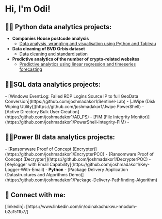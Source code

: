<h1>Hi, I'm Odi! 

<h2>👨‍💻 Python data analytics projects:</h2>

- <b>Companies House postcode analysis</b>
  - [Data analysis, wrangling and visualisation using Python and Tableau](https://github.com/OdiNnodum/Companies-House-postcode-analysis/tree/main)
- <b>Data cleaning of BVD Orbis dataset</b>
  - [Data cleaning and standardisation](https://github.com/OdiNnodum/Data-cleaning-and-standardisation/tree/main) 
- <b>Predictive analytics of the number of crypto-related websites</b>
  - [Predictive analytics using linear regression and timeseries forecasting](https://github.com/OdiNnodum/Predictive-analytics-using-linear-regression-and-timeseries-forecasting/tree/main)
<h2>👨‍💻SQL data analytics projects:</h2>
  - [Windows EventLog: Failed RDP Logins Source IP to full GeoData Conversion](https://github.com/joshmadakor1/Sentinel-Lab)
  - [JWipe (Disk Wiping Utility)](https://github.com/joshmadakor1/Jwipe.PowerShell)
  - [Active Directory Bulk User Creation](https://github.com/joshmadakor1/AD_PS)
  - [FIM (File Integrity Monitor)](https://github.com/joshmadakor1/PowerShell-Integrity-FIM)
-<h2>👨‍💻Power BI data analytics projects:</h2>
  - [Ransomware Proof of Concept (Encrypter)](https://github.com/joshmadakor1/EncrypterPOC)
  - [Ransomware Proof of Concept (Decrypter)](https://github.com/joshmadakor1/DecrypterPOC)
  - [Keylogger with Email Capability](https://github.com/joshmadakor1/Key-Logger-With-Email)
- <b>Python</b>
  - [Package Delivery Application (Datastructures and Algorithms Demo)](https://github.com/joshmadakor1/Package-Delivery-Pathfinding-Algorithm)


<h2> 🤳 Connect with me:</h2>
[linkedin]: [https://www.linkedin.com/in/odinakachukwu-nnodum-b2a1511b7/]

<!--
**joshmadakor1/joshmadakor1** is a ✨ _special_ ✨ repository because its `README.md` (this file) appears on your GitHub profile.

Here are some ideas to get you started:

- 🔭 I’m currently working on ...
- 🌱 I’m currently learning ...
- 👯 I’m looking to collaborate on ...
- 🤔 I’m looking for help with ...
- 💬 Ask me about ...
- 📫 How to reach me: ...
- 😄 Pronouns: ...
- ⚡ Fun fact: ...
-->
